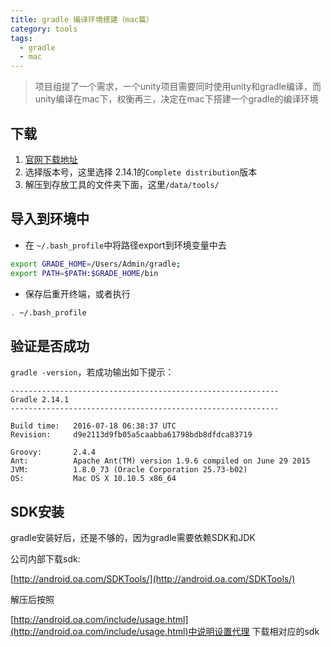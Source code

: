 ```yaml
---
title: gradle 编译环境搭建（mac篇）
category: tools
tags:
  - gradle
  - mac
---
```


> 项目组提了一个需求，一个unity项目需要同时使用unity和gradle编译，而unity编译在mac下，权衡再三，决定在mac下搭建一个gradle的编译环境


下载
----

1. [官网下载地址](https://gradle.org/gradle-download/)
2. 选择版本号，这里选择 2.14.1的`Complete distribution`版本
3. 解压到存放工具的文件夹下面，这里`/data/tools/`

导入到环境中
----

+ 在 `~/.bash_profile`中将路径export到环境变量中去

```sh
export GRADE_HOME=/Users/Admin/gradle;
export PATH=$PATH:$GRADE_HOME/bin
```

+ 保存后重开终端，或者执行

```sh
. ~/.bash_profile
```

验证是否成功
----

`gradle -version`，若成功输出如下提示：

```
------------------------------------------------------------
Gradle 2.14.1
------------------------------------------------------------

Build time:   2016-07-18 06:38:37 UTC
Revision:     d9e2113d9fb05a5caabba61798bdb8dfdca83719

Groovy:       2.4.4
Ant:          Apache Ant(TM) version 1.9.6 compiled on June 29 2015
JVM:          1.8.0_73 (Oracle Corporation 25.73-b02)
OS:           Mac OS X 10.10.5 x86_64
```

SDK安装
-----

gradle安装好后，还是不够的，因为gradle需要依赖SDK和JDK

公司内部下载sdk:

[http://android.oa.com/SDKTools/](http://android.oa.com/SDKTools/)

解压后按照

[http://android.oa.com/include/usage.html](http://android.oa.com/include/usage.html)中说明设置代理
下载相对应的sdk

